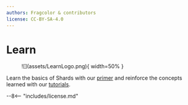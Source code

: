 ```yaml
---
authors: Fragcolor & contributors
license: CC-BY-SA-4.0
---
```


# Learn

<figure markdown>
  ![](assets/LearnLogo.png){ width=50% }
</figure>

Learn the basics of Shards with our [primer](./shards/) and reinforce the concepts learned with our [tutorials](./tutorials/).

--8<-- "includes/license.md"
